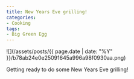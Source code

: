 ```yaml
---
title: New Years Eve grilling!
categories:
- Cooking
tags:
- Big Green Egg
---
```


![](/assets/posts/{{ page.date | date: "%Y" }}/b78ab24e0e25091645a996a98f0930aa.png)
  



Getting ready to do some New Years Eve grilling!
